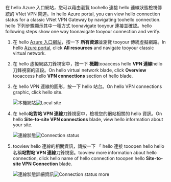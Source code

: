 <span data-ttu-id="2fa7c-101">在 hello Azure 入口網站，您可以藉由瀏覽 toohello 連接 hello 連線狀態檢視傳統的 VNet VPN 閘道。</span><span class="sxs-lookup"><span data-stu-id="2fa7c-101">In hello Azure portal, you can view hello connection status for a classic VNet VPN Gateway by navigating toohello connection.</span></span> <span data-ttu-id="2fa7c-102">hello 下列步驟顯示其中一種方式 toonavigate tooyour 連接並確認。</span><span class="sxs-lookup"><span data-stu-id="2fa7c-102">hello following steps show one way toonavigate tooyour connection and verify.</span></span>

1. <span data-ttu-id="2fa7c-103">在 hello [Azure 入口網站](http://portal.azure.com)，按一下 **所有資源**並瀏覽 tooyour 傳統虛擬網路。</span><span class="sxs-lookup"><span data-stu-id="2fa7c-103">In hello [Azure portal](http://portal.azure.com), click **All resources** and navigate tooyour classic virtual network.</span></span>
2. <span data-ttu-id="2fa7c-104">在 hello 虛擬網路刀鋒視窗中，按一下 **概觀**tooaccess hello **VPN 連線**hello 刀鋒視窗的區段。</span><span class="sxs-lookup"><span data-stu-id="2fa7c-104">On hello virtual network blade, click **Overview** tooaccess hello **VPN connections** section of hello blade.</span></span>
3. <span data-ttu-id="2fa7c-105">在 hello VPN 連線的圖形，按一下 hello 站台。</span><span class="sxs-lookup"><span data-stu-id="2fa7c-105">On hello VPN connections graphic, click hello site.</span></span>

    <span data-ttu-id="2fa7c-106">![本機網站](./media/vpn-gateway-verify-connection-azureportal-classic/localsitename.png "本機網站")</span><span class="sxs-lookup"><span data-stu-id="2fa7c-106">![Local site](./media/vpn-gateway-verify-connection-azureportal-classic/localsitename.png "local site")</span></span>
4. <span data-ttu-id="2fa7c-107">在 hello**站對站 VPN 連線**刀鋒視窗中，檢視您的網站相關的 hello 資訊。</span><span class="sxs-lookup"><span data-stu-id="2fa7c-107">On hello **Site-to-site VPN connections** blade, view hello information about your site.</span></span>

    <span data-ttu-id="2fa7c-108">![連線狀態](./media/vpn-gateway-verify-connection-azureportal-classic/siteconnectstatus.png "連線狀態")</span><span class="sxs-lookup"><span data-stu-id="2fa7c-108">![Connection status](./media/vpn-gateway-verify-connection-azureportal-classic/siteconnectstatus.png "Connection status")</span></span>
5. <span data-ttu-id="2fa7c-109">tooview hello 連線的相關資訊，請按一下 「 hello 連接 tooopen hello hello 名稱**站對站 VPN 連線**刀鋒視窗。</span><span class="sxs-lookup"><span data-stu-id="2fa7c-109">tooview more information about hello connection, click hello name of hello connection tooopen hello **Site-to-site VPN Connection** blade.</span></span>

    <span data-ttu-id="2fa7c-110">![連線狀態詳細資訊](./media/vpn-gateway-verify-connection-azureportal-classic/connections4.png "連線狀態詳細資訊")</span><span class="sxs-lookup"><span data-stu-id="2fa7c-110">![Connection status more](./media/vpn-gateway-verify-connection-azureportal-classic/connections4.png "Connection status more info")</span></span>